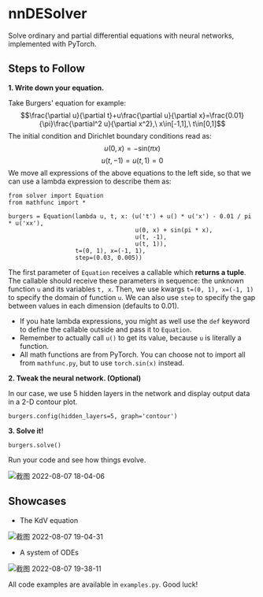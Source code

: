 # nnDESolver
Solve ordinary and partial differential equations with neural networks, implemented with PyTorch.
## Steps to Follow
**1. Write down your equation.**

Take Burgers' equation for example:
$$\frac{\partial u}{\partial t}+u\frac{\partial u}{\partial x}=\frac{0.01}{\pi}\frac{\partial^2 u}{\partial x^2},\ x\in[-1,1],\ t\in[0,1]$$
The initial condition and Dirichlet boundary conditions read as:
$$u(0,x)=-\text{sin}(\pi x)$$
$$u(t,-1)=u(t,1)=0$$
We move all expressions of the above equations to the left side, so that we can use a lambda expression to describe them as:
```
from solver import Equation
from mathfunc import *

burgers = Equation(lambda u, t, x: (u('t') + u() * u('x') - 0.01 / pi * u('xx'),
                                    u(0, x) + sin(pi * x),
                                    u(t, -1),
                                    u(t, 1)),
                   t=(0, 1), x=(-1, 1),
                   step=(0.03, 0.005))
```
The first parameter of `Equation` receives a callable which **returns a tuple**. The callable should receive these parameters in sequence: the unknown function `u` and its variables `t, x`. Then, we use kwargs `t=(0, 1), x=(-1, 1)` to specify the domain of function `u`. We can also use `step` to specify the gap between values in each dimension (defaults to 0.01).

- If you hate lambda expressions, you might as well use the `def` keyword to define the callable outside and pass it to `Equation`.
- Remember to actually call `u()` to get its value, because `u` is literally a function.
- All math functions are from PyTorch. You can choose not to import all from `mathfunc.py`, but to use `torch.sin(x)` instead.

**2. Tweak the neural network. (Optional)**

In our case, we use 5 hidden layers in the network and display output data in a 2-D contour plot.
```
burgers.config(hidden_layers=5, graph='contour')
```
**3. Solve it!**
```
burgers.solve()
```
Run your code and see how things evolve.

![截图 2022-08-07 18-04-06](https://user-images.githubusercontent.com/100750226/183294657-1560b089-23b9-45e0-94d7-94a9c3f0fb99.png)

## Showcases
- The KdV equation

![截图 2022-08-07 19-04-31](https://user-images.githubusercontent.com/100750226/183295413-88133b58-323c-4869-92b8-a1b6fc1b3426.png)

- A system of ODEs

![截图 2022-08-07 19-38-11](https://user-images.githubusercontent.com/100750226/183295595-a268481d-c86d-4d67-a014-ef281ce70ad5.png)

All code examples are available in `examples.py`. Good luck!
